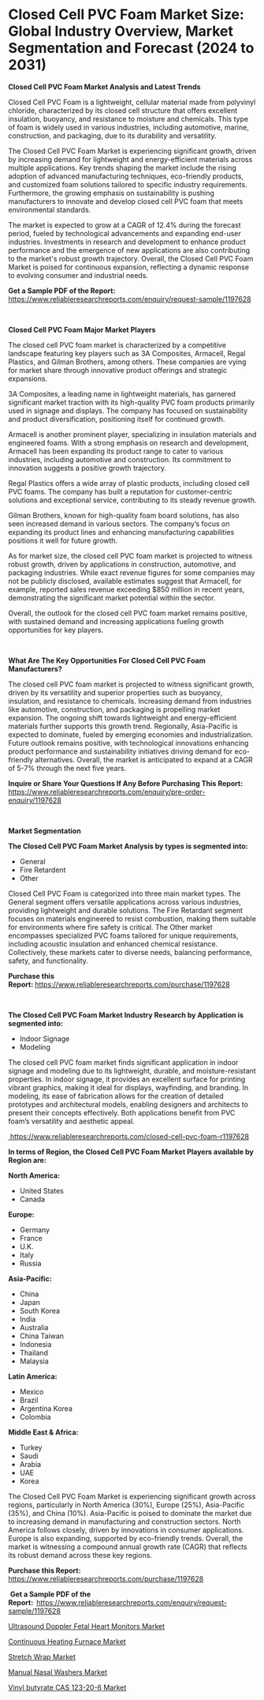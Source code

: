 <p><h1>Closed Cell PVC Foam Market Size: Global Industry Overview, Market Segmentation and Forecast (2024 to 2031)</h1></p><p><strong>Closed Cell PVC Foam Market Analysis and Latest Trends</strong></p>
<p><p>Closed Cell PVC Foam is a lightweight, cellular material made from polyvinyl chloride, characterized by its closed cell structure that offers excellent insulation, buoyancy, and resistance to moisture and chemicals. This type of foam is widely used in various industries, including automotive, marine, construction, and packaging, due to its durability and versatility.</p><p>The Closed Cell PVC Foam Market is experiencing significant growth, driven by increasing demand for lightweight and energy-efficient materials across multiple applications. Key trends shaping the market include the rising adoption of advanced manufacturing techniques, eco-friendly products, and customized foam solutions tailored to specific industry requirements. Furthermore, the growing emphasis on sustainability is pushing manufacturers to innovate and develop closed cell PVC foam that meets environmental standards.</p><p>The market is expected to grow at a CAGR of 12.4% during the forecast period, fueled by technological advancements and expanding end-user industries. Investments in research and development to enhance product performance and the emergence of new applications are also contributing to the market's robust growth trajectory. Overall, the Closed Cell PVC Foam Market is poised for continuous expansion, reflecting a dynamic response to evolving consumer and industrial needs.</p></p>
<p><strong>Get a Sample PDF of the Report:&nbsp;</strong> <a href="https://www.reliableresearchreports.com/enquiry/request-sample/1197628?utm_campaign=24&utm_medium=2&utm_source=Github&utm_content=ia&utm_term=09112024&utm_id=closed-cell-pvc-foam">https://www.reliableresearchreports.com/enquiry/request-sample/1197628</a></p>
<p>&nbsp;</p>
<p><strong>Closed Cell PVC Foam Major Market Players</strong></p>
<p><p>The closed cell PVC foam market is characterized by a competitive landscape featuring key players such as 3A Composites, Armacell, Regal Plastics, and Gilman Brothers, among others. These companies are vying for market share through innovative product offerings and strategic expansions.</p><p>3A Composites, a leading name in lightweight materials, has garnered significant market traction with its high-quality PVC foam products primarily used in signage and displays. The company has focused on sustainability and product diversification, positioning itself for continued growth.</p><p>Armacell is another prominent player, specializing in insulation materials and engineered foams. With a strong emphasis on research and development, Armacell has been expanding its product range to cater to various industries, including automotive and construction. Its commitment to innovation suggests a positive growth trajectory.</p><p>Regal Plastics offers a wide array of plastic products, including closed cell PVC foams. The company has built a reputation for customer-centric solutions and exceptional service, contributing to its steady revenue growth.</p><p>Gilman Brothers, known for high-quality foam board solutions, has also seen increased demand in various sectors. The company’s focus on expanding its product lines and enhancing manufacturing capabilities positions it well for future growth.</p><p>As for market size, the closed cell PVC foam market is projected to witness robust growth, driven by applications in construction, automotive, and packaging industries. While exact revenue figures for some companies may not be publicly disclosed, available estimates suggest that Armacell, for example, reported sales revenue exceeding $850 million in recent years, demonstrating the significant market potential within the sector. </p><p>Overall, the outlook for the closed cell PVC foam market remains positive, with sustained demand and increasing applications fueling growth opportunities for key players.</p></p>
<p>&nbsp;</p>
<p><strong>What Are The Key Opportunities For Closed Cell PVC Foam Manufacturers?</strong></p>
<p><p>The closed cell PVC foam market is projected to witness significant growth, driven by its versatility and superior properties such as buoyancy, insulation, and resistance to chemicals. Increasing demand from industries like automotive, construction, and packaging is propelling market expansion. The ongoing shift towards lightweight and energy-efficient materials further supports this growth trend. Regionally, Asia-Pacific is expected to dominate, fueled by emerging economies and industrialization. Future outlook remains positive, with technological innovations enhancing product performance and sustainability initiatives driving demand for eco-friendly alternatives. Overall, the market is anticipated to expand at a CAGR of 5-7% through the next five years.</p></p>
<p><strong>Inquire or Share Your Questions If Any Before Purchasing This Report:</strong> <a href="https://www.reliableresearchreports.com/enquiry/pre-order-enquiry/1197628?utm_campaign=24&utm_medium=2&utm_source=Github&utm_content=ia&utm_term=09112024&utm_id=closed-cell-pvc-foam">https://www.reliableresearchreports.com/enquiry/pre-order-enquiry/1197628</a></p>
<p>&nbsp;</p>
<p><strong>Market Segmentation</strong></p>
<p><strong>The Closed Cell PVC Foam Market Analysis by types is segmented into:</strong></p>
<p><ul><li>General</li><li>Fire Retardent</li><li>Other</li></ul></p>
<p><p>Closed Cell PVC Foam is categorized into three main market types. The General segment offers versatile applications across various industries, providing lightweight and durable solutions. The Fire Retardant segment focuses on materials engineered to resist combustion, making them suitable for environments where fire safety is critical. The Other market encompasses specialized PVC foams tailored for unique requirements, including acoustic insulation and enhanced chemical resistance. Collectively, these markets cater to diverse needs, balancing performance, safety, and functionality.</p></p>
<p><strong>Purchase this Report:&nbsp;</strong><a href="https://www.reliableresearchreports.com/purchase/1197628?utm_campaign=24&utm_medium=2&utm_source=Github&utm_content=ia&utm_term=09112024&utm_id=closed-cell-pvc-foam">https://www.reliableresearchreports.com/purchase/1197628</a></p>
<p>&nbsp;</p>
<p><strong>The Closed Cell PVC Foam Market Industry Research by Application is segmented into:</strong></p>
<p><ul><li>Indoor Signage</li><li>Modeling</li></ul></p>
<p><p>The closed cell PVC foam market finds significant application in indoor signage and modeling due to its lightweight, durable, and moisture-resistant properties. In indoor signage, it provides an excellent surface for printing vibrant graphics, making it ideal for displays, wayfinding, and branding. In modeling, its ease of fabrication allows for the creation of detailed prototypes and architectural models, enabling designers and architects to present their concepts effectively. Both applications benefit from PVC foam’s versatility and aesthetic appeal.</p></p>
<p><a href="https://www.reliableresearchreports.com/closed-cell-pvc-foam-r1197628?utm_campaign=24&utm_medium=2&utm_source=Github&utm_content=ia&utm_term=09112024&utm_id=closed-cell-pvc-foam">&nbsp;https://www.reliableresearchreports.com/closed-cell-pvc-foam-r1197628</a></p>
<p><strong>In terms of Region, the Closed Cell PVC Foam Market Players available by Region are:</strong></p>
<p>
    <p> <strong> North America: </strong>
        <ul>
            <li>United States</li>
            <li>Canada</li>
        </ul>
        </p> 
    <p> <strong> Europe: </strong>
        <ul>
            <li>Germany</li>
            <li>France</li>
            <li>U.K.</li>
            <li>Italy</li>
            <li>Russia</li>
        </ul>
        </p> 
    <p> <strong> Asia-Pacific: </strong>
        <ul>
            <li>China</li>
            <li>Japan</li>
            <li>South Korea</li>
            <li>India</li>
            <li>Australia</li>
            <li>China Taiwan</li>
            <li>Indonesia</li>
            <li>Thailand</li>
            <li>Malaysia</li>
        </ul>
        </p> 
    <p> <strong> Latin America: </strong>
        <ul>
            <li>Mexico</li>
            <li>Brazil</li>
            <li>Argentina Korea</li>
            <li>Colombia</li>
        </ul>
        </p> 
    <p> <strong> Middle East & Africa: </strong>
        <ul>
            <li>Turkey</li>
            <li>Saudi</li>
            <li>Arabia</li>
            <li>UAE</li>
            <li>Korea</li>
        </ul>
    </p>
    </p>
<p><p>The Closed Cell PVC Foam Market is experiencing significant growth across regions, particularly in North America (30%), Europe (25%), Asia-Pacific (35%), and China (10%). Asia-Pacific is poised to dominate the market due to increasing demand in manufacturing and construction sectors. North America follows closely, driven by innovations in consumer applications. Europe is also expanding, supported by eco-friendly trends. Overall, the market is witnessing a compound annual growth rate (CAGR) that reflects its robust demand across these key regions.</p></p>
<p><strong>Purchase this Report: </strong><a href="https://www.reliableresearchreports.com/purchase/1197628?utm_campaign=24&utm_medium=2&utm_source=Github&utm_content=ia&utm_term=09112024&utm_id=closed-cell-pvc-foam">https://www.reliableresearchreports.com/purchase/1197628</a></p>
<p>&nbsp;<strong>Get a Sample PDF of the Report:&nbsp;&nbsp;</strong><a href="https://www.reliableresearchreports.com/enquiry/request-sample/1197628?utm_campaign=24&utm_medium=2&utm_source=Github&utm_content=ia&utm_term=09112024&utm_id=closed-cell-pvc-foam">https://www.reliableresearchreports.com/enquiry/request-sample/1197628</a></p>
<p><strong></strong></p>
<p><p><a href="https://issuu.com/reportprime-2/docs/ultrasound-doppler-fetal-heart-moni_08bf1b93fddf22?utm_campaign=24&utm_medium=2&utm_source=Github&utm_content=ia&utm_term=09112024&utm_id=closed-cell-pvc-foam">Ultrasound Doppler Fetal Heart Monitors Market</a></p><p><a href="https://www.linkedin.com/pulse/emerging-technologies-reshaping-continuous-heating-furnace-oxfhe?utm_campaign=24&utm_medium=2&utm_source=Github&utm_content=ia&utm_term=09112024&utm_id=closed-cell-pvc-foam">Continuous Heating Furnace Market</a></p><p><a href="https://github.com/inouyeaowaugh3/Market-Research-Report-List-1/blob/main/stretch-wrap-market.md?utm_campaign=24&utm_medium=2&utm_source=Github&utm_content=ia&utm_term=09112024&utm_id=closed-cell-pvc-foam">Stretch Wrap Market</a></p><p><a href="https://issuu.com/reportprime-2/docs/manual-nasal-washers-market-size-20_3ed318b6cbc5b5?utm_campaign=24&utm_medium=2&utm_source=Github&utm_content=ia&utm_term=09112024&utm_id=closed-cell-pvc-foam">Manual Nasal Washers Market</a></p><p><a href="https://www.linkedin.com/pulse/global-vinyl-butyrate-cas-123-20-6-nexus-sector-confluences-zeswe?utm_campaign=24&utm_medium=2&utm_source=Github&utm_content=ia&utm_term=09112024&utm_id=closed-cell-pvc-foam">Vinyl butyrate CAS 123-20-6 Market</a></p></p>